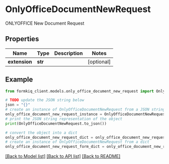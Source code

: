 # OnlyOfficeDocumentNewRequest

ONLYOFFICE New Document Request

## Properties

Name | Type | Description | Notes
------------ | ------------- | ------------- | -------------
**extension** | **str** |  | [optional] 

## Example

```python
from formkiq_client.models.only_office_document_new_request import OnlyOfficeDocumentNewRequest

# TODO update the JSON string below
json = "{}"
# create an instance of OnlyOfficeDocumentNewRequest from a JSON string
only_office_document_new_request_instance = OnlyOfficeDocumentNewRequest.from_json(json)
# print the JSON string representation of the object
print(OnlyOfficeDocumentNewRequest.to_json())

# convert the object into a dict
only_office_document_new_request_dict = only_office_document_new_request_instance.to_dict()
# create an instance of OnlyOfficeDocumentNewRequest from a dict
only_office_document_new_request_form_dict = only_office_document_new_request.from_dict(only_office_document_new_request_dict)
```
[[Back to Model list]](../README.md#documentation-for-models) [[Back to API list]](../README.md#documentation-for-api-endpoints) [[Back to README]](../README.md)



